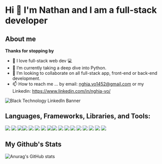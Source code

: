 # Hi 👋 I'm Nathan and I am a full-stack developer
## About me
**Thanks for stopping by**

- 💙 I love full-stack web dev 💻
- 🌱 I’m currently taking a deep dive into Python.
- 💞️ I’m looking to collaborate on all full-stack app, front-end or back-end development.
- 📫 How to reach me ... by email: nghia.vo1452@gmail.com or my Linkedin: https://www.linkedin.com/in/nghia-vo/

![Black Technology LinkedIn Banner](https://user-images.githubusercontent.com/114704720/212812961-c244a5d0-148c-4f3d-98dd-da2ed1987ede.png)

## Languages, Frameworks, Libraries, and Tools:
<img src='https://img.shields.io/badge/JavaScript-323330?style=for-the-badge&logo=javascript&logoColor=F7DF1E' /> <img src='https://img.shields.io/badge/Python-14354C?style=for-the-badge&logo=python&logoColor=white' /> <img src='https://img.shields.io/badge/CSS-239120?&style=for-the-badge&logo=css3&logoColor=white' /><img src='https://img.shields.io/badge/Express.js-404D59?style=for-the-badge' /> <img src='https://img.shields.io/badge/React-20232A?style=for-the-badge&logo=react&logoColor=61DAFB' /> <img src='https://img.shields.io/badge/Tailwind_CSS-38B2AC?style=for-the-badge&logo=tailwind-css&logoColor=white' /> <img src='https://img.shields.io/badge/Django-092E20?style=for-the-badge&logo=django&logoColor=white' /> <img src='https://img.shields.io/badge/PostgreSQL-316192?style=for-the-badge&logo=postgresql&logoColor=white' /><img src='https://img.shields.io/badge/MongoDB-4EA94B?style=for-the-badge&logo=mongodb&logoColor=white' /> <img src='https://img.shields.io/badge/Heroku-430098?style=for-the-badge&logo=heroku&logoColor=white' /> <img src='https://img.shields.io/badge/mocha.js-323330?style=for-the-badge&logo=mocha&logoColor=Brown' /> <img src='https://img.shields.io/badge/Vercel-000000?style=for-the-badge&logo=vercel&logoColor=white' /> <img src='https://img.shields.io/badge/Visual_Studio_Code-0078D4?style=for-the-badge&logo=visual%20studio%20code&logoColor=white' /> <img src='https://img.shields.io/badge/Trello-0052CC?style=for-the-badge&logo=trello&logoColor=white' /> <img src='https://img.shields.io/badge/GIT-E44C30?style=for-the-badge&logo=git&logoColor=white' /> <img src='https://img.shields.io/badge/starship-DD0B78?style=for-the-badge&logo=starship&logoColor=white' /> <img src='https://img.shields.io/badge/Google_chrome-4285F4?style=for-the-badge&logo=Google-chrome&logoColor=white' />

## My Github's Stats

![Anurag's GitHub stats](https://github-readme-stats.vercel.app/api?username=nghiavo24&theme=monokai&show_icons=true)

<!---
nghiavo24/nghiavo24 is a ✨ special ✨ repository because its `README.md` (this file) appears on your GitHub profile.
You can click the Preview link to take a look at your changes.
--->
